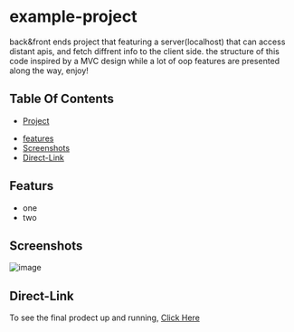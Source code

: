 # example-project

back&front ends project that featuring a server(localhost) that can access distant apis, and fetch diffrent info to the client side.
the structure of this code inspired by a MVC design while a lot of oop features are presented along the way,
enjoy!

## Table Of Contents

-   [Project](#recipe-Project)

*   [features](#featurs)
*   [Screenshots](#screenshots)
*   [Direct-Link](#Direct-Link)

## Featurs

-   one
-   two

## Screenshots

![image](https://user-images.githubusercontent.com/54746985/197386164-a6bf90a0-980e-4f98-bea0-3a327f20e69d.png)

## Direct-Link

To see the final prodect up and running,
[Click Here](https://nirnicole.github.io/recipe_app/)
